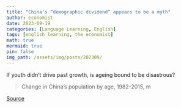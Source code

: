 ```yaml
---
title: "China’s “demographic dividend” appears to be a myth"
author: economist
date: 2023-09-19
categories: [Language Learning, English]
tags: [english learning, the economist]
math: true
mermaid: true
pin: false
img_path: /assets/img/posts/202309/
---
```


If youth didn’t drive past growth, is ageing bound to be disastrous?



> Change in China’s population by age, 1982-2015, m



[Source](https://www.economist.com/graphic-detail/2023/09/19/chinas-demographic-dividend-appears-to-be-a-myth)

